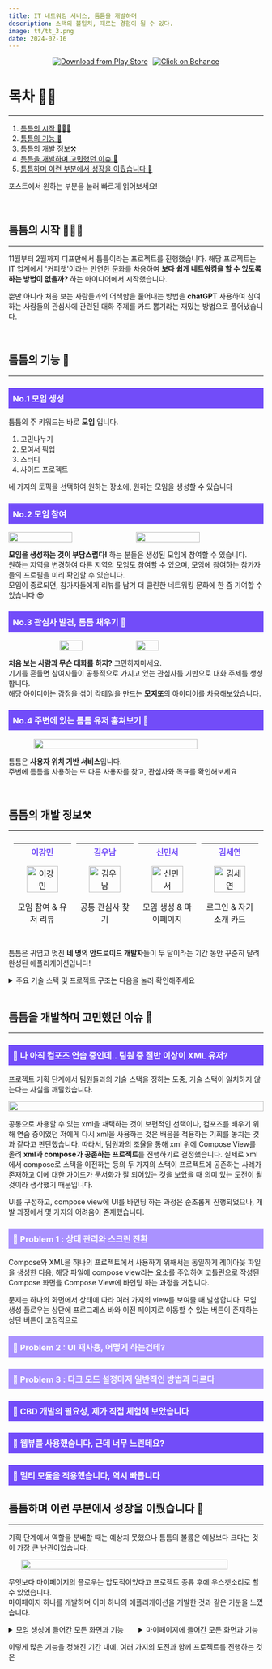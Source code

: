 ```yaml
---
title: IT 네트워킹 서비스, 틈틈을 개발하며
description: 스택의 불일치, 때로는 경험이 될 수 있다.
image: tt/tt_3.png
date: 2024-02-16
---
```


<div style="display: flex; align-items: center; justify-content: center;">
  <a href="https://play.google.com/store/apps/details?id=com.teumteum.teumteum&pcampaignid=web_share">
    <img src="https://img.shields.io/badge/playstore-download-brightgreen?style=social&logo=googleplay&color=36B2FF" alt="Download from Play Store">
  </a>
  <a href="https://www.behance.net/gallery/191510163/%08TEUMTEUM-IT-Career-Growth-Networking-Service" style="margin-left: 10px;">
    <img src="https://img.shields.io/badge/behance-click-brightgreen?style=social&logo=behance&color=36B2FF" alt="Click on Behance">
  </a>
</div>



# 목차 ✍🏻
---
1. [틈틈의 시작 🏃🏻‍♀️](#틈틈의-시작-)
2. [틈틈의 기능 🤔](#틈틈의-기능-)
3. [틈틈의 개발 정보⚒️](#틈틈의-개발-정보)
4. [틈틈을 개발하며 고민했던 이슈 🤝](#틈틈을-개발하며-고민했던-이슈-)
5. [틈틈하며 이런 부분에서 성장을 이뤘습니다 💫](#틈틈하며-이런-부분에서-성장을-이뤘습니다-)

포스트에서 원하는 부분을 눌러 빠르게 읽어보세요! 

<br>


## 틈틈의 시작 🏃🏻‍♀️
---

11월부터 2월까지 디프만에서 틈틈이라는 프로젝트를 진행했습니다.
해당 프로젝트는 IT 업계에서 '커피챗'이라는 만연한 문화를 차용하여 **보다 쉽게 네트워킹을 할 수 있도록 하는 방법이 없을까?** 하는 아이디어에서 시작했습니다.

뿐만 아니라 처음 보는 사람들과의 어색함을 풀어내는 방법을 **chatGPT** 사용하여 참여하는 사람들의 관심사에 관련된 대화 주제를 카드 뽑기라는 재밌는 방법으로 풀어냈습니다. 

<br>

## 틈틈의 기능 🤔
---

<h3 style="background-color: #724CF9; color: #ffffff; padding: 0.5em;">No.1 모임 생성</h3>

틈틈의 주 키워드는 바로 **모임** 입니다.

1. 고민나누기 
2. 모여서 픽업
3. 스터디
4. 사이드 프로젝트 

네 가지의 토픽을 선택하여 원하는 장소에, 원하는 모임을 생성할 수 있습니다


<h3 style="background-color: #724CF9; color: #ffffff; padding: 0.5em;">No.2 모임 참여</h3>


<div style="display: flex; align-items: center; justify-content: center;">
    <img src="../assets/images/projects/tt/tt_6.png" style="width: 50%;">
    <img src="../assets/images/projects/tt/tt_7.png" style="width: 50%;">
</div>

**모임을 생성하는 것이 부담스럽다!** 하는 분들은 생성된 모임에 참여할 수 있습니다. <br>
원하는 지역을 변경하여 다른 지역의 모임도 참여할 수 있으며, 모임에 참여하는 참가자들의 프로필을 미리 확인할 수 있습니다.<br>
모임이 종료되면, 참가자들에게 리뷰를 남겨 더 클린한 네트워킹 문화에 한 줌 기여할 수 있습니다 😎


<h3 style="background-color: #724CF9; color: #ffffff; padding: 0.5em;">No.3 관심사 발견, 틈틈 채우기 🥰</h3>

<div style="display: flex; align-items: center; justify-content: center;">
    <img src="../assets/images/projects/tt/tt_4.png" style="width: 30%;">
    <img src="../assets/images/projects/tt/tt_5.png" style="width: 30%;">
</div>

**처음 보는 사람과 무슨 대화를 하지?** 고민하지마세요. <br>
기기를 흔들면 참여자들이 공통적으로 가지고 있는 관심사를 기반으로 대화 주제를 생성합니다. <br>
해당 아이디어는 감정을 섞어 칵테일을 만드는 **모지또**의 아이디어를 차용해보았습니다. 


<h3 style="background-color: #724CF9; color: #ffffff; padding: 0.5em;">No.4 주변에 있는 틈틈 유저 훔쳐보기 🤫</h3>

<div style="display: flex; align-items: center; justify-content: center;">
    <img src="../assets/images/projects/tt/tt_9.png" style="width: 80%;">
</div>

틈틈은 **사용자 위치 기반 서비스**입니다. <br>
주변에 틈틈을 사용하는 또 다른 사용자를 찾고, 관심사와 목표를 확인해보세요



<br>

## 틈틈의 개발 정보⚒️
---

<div style="width: 100%; display: flex; justify-content: center; overflow-x: auto;">
    <table style="width: 100%; max-width: 1000px; margin: auto; border-collapse: separate; border-spacing: 10px;">
        <tr>
            <th style="width: 25%; color:#724CF9">이강민</th>
            <th style="width: 25%; color:#724CF9">김우남</th>
            <th style="width: 25%; color:#724CF9">신민서</th>
            <th style="width: 25%; color:#724CF9">김세연</th>
        </tr>
        <tr>
            <td style="text-align: center;"><img src="../assets/images/projects/tt/KM.png" alt="이강민" style="width: 80%; max-width: 200px;"></td>
            <td style="text-align: center;"><img src="../assets/images/projects/tt/UN.png" alt="김우남" style="width: 80%; max-width: 200px;"></td>
            <td style="text-align: center;"><img src="../assets/images/projects/tt/MS (1).png" alt="신민서" style="width: 80%; max-width: 200px;"></td>
            <td style="text-align: center;"><img src="../assets/images/projects/tt/SY.png" alt="김세연" style="width: 80%; max-width: 200px;"></td>
        </tr>
        <tr>
            <td style="text-align: center;">모임 참여 & 유저 리뷰</td>
            <td style="text-align: center;">공통 관심사 찾기</td>
            <td style="text-align: center;">모임 생성 & 마이페이지</td>
            <td style="text-align: center;">로그인 & 자기소개 카드</td>
        </tr>
    </table>
</div>

<br>

틈틈은 귀엽고 멋진 **네 명의 안드로이드 개발자**들이 두 달이라는 기간 동안 꾸준히 달려 완성된 애플리케이션입니다!

<details>
  <summary>주요 기술 스택 및 프로젝트 구조는 다음을 눌러 확인해주세요</summary>

  
<div style="align:center">
    <img src="../assets/images/projects/tt/tt_10.png" style="width: 100%;">
    <img src="../assets/images/projects/tt/tt_11.png" style="width: 100%;">
</div>

</details>


<br>

## 틈틈을 개발하며 고민했던 이슈 🤝
---

<h3 style="background-color: #724CF9; color: #ffffff; padding: 0.5em;"> 🤔 나 아직 컴포즈 연습 중인데.. 팀원 중 절반 이상이 XML 유저?</h3>

프로젝트 기획 단계에서 팀원들과의 기술 스택을 정하는 도중, 기술 스택이 일치하지 않는다는 사실을 깨달았습니다. <br>

<div style="width: 100%; display: flex; justify-content: center; overflow-x: auto;">
        <img src="../assets/images/projects/tt/tt_13.png" style="width: 100%;">
</div>


공통으로 사용할 수 있는 xml을 채택하는 것이 보편적인 선택이나, 컴포즈를 배우기 위해 연습 중이었던 저에게 다시 xml을 사용하는 것은 배움을 적용하는 기회를 놓치는 것과 같다고 판단했습니다.
따라서, 팀원과의 조율을 통해 xml 위에 Compose View를 올려 **xml과 compose가 공존하는 프로젝트**를 진행하기로 결정했습니다. 실제로 xml에서 compose로 스택을 이전하는 등의 두 가지의 스택이 프로젝트에 공존하는 사례가 존재하고 이에 대한 가이드가 문서화가 잘 되어있는 것을 보았을 때 의미 있는 도전이 될 것이라 생각했기 때문입니다.  <br>


UI를 구성하고, compose view에 UI를 바인딩 하는 과정은 순조롭게 진행되었으나, 개발 과정에서 몇 가지의 어려움이 존재했습니다.

<h3 style="background-color: #AA92FF; color: #ffffff; padding: 0.5em;"> 🚩 Problem 1 : 상태 관리와 스크린 전환</h3>

Compose와 XML을 하나의 프로젝트에서 사용하기 위해서는 동일하게 레이아웃 파일을 생성한 다음, 해당 파일에 compose view라는 요소를 주입하여 코틀린으로 작성된 Compose 화면을 Compose View에 바인딩 하는 과정을 거칩니다.

문제는 하나의 화면에서 상태에 따라 여러 가지의 view를 보여줄 때 발생합니다.
모임 생성 플로우는 상단에 프로그레스 바와 이전 페이지로 이동할 수 있는 버튼이 존재하는 상단 버튼이 고정적으로 


<h3 style="background-color: #AA92FF; color: #ffffff; padding: 0.5em;"> 🚩 Problem 2 : UI 재사용, 어떻게 하는건데? </h3>

<h3 style="background-color: #AA92FF; color: #ffffff; padding: 0.5em;"> 🚩 Problem 3 : 다크 모드 설정마저 일반적인 방법과 다르다 </h3>


<h3 style="background-color: #724CF9; color: #ffffff; padding: 0.5em;"> 🤔 CBD 개발의 필요성, 제가 직접 체험해 보았습니다 </h3>


<h3 style="background-color: #724CF9; color: #ffffff; padding: 0.5em;"> 🤔 웹뷰를 사용했습니다, 근데 너무 느린데요? </h3>


<h3 style="background-color: #724CF9; color: #ffffff; padding: 0.5em;"> 🤔 멀티 모듈을 적용했습니다, 역시 빠릅니다 </h3>


## 틈틈하며 이런 부분에서 성장을 이뤘습니다 💫
---


기획 단계에서 역할을 분배할 때는 예상치 못했으나 틈틈의 볼륨은 예상보다 크다는 것이 가장 큰 난관이었습니다. 

<div style="width: 100%; display: flex; justify-content: center; overflow-x: auto;">
        <img src="../assets/images/projects/tt/tt_14.png" style="width: 90%;">
</div>

무엇보다 마이페이지의 플로우는 압도적이었다고 프로젝트 종류 후에 우스갯소리로 할 수 있었습니다. <br>
마이페이지 하나를 개발하며 이미 하나의 애플리케이션을 개발한 것과 같은 기분을 느꼈습니다.

<div style="display: flex; justify-content: space-between;">
  <details style="flex: 1; margin-right: 10px;">
    <summary>모임 생성에 들어간 모든 화면과 기능</summary>
        <ul>
                <li>모임 토픽 선택</li>
                <li>모임 이름 작성</li>
                <li>모임 소개 작성
                    <ul>
                        <li>Multi part를 이용한 이미지 첨부 및 업로드 크기 제한</li>
                    </ul>
                </li>
                <li>모임 일정 작성
                    <ul>
                        <li>YYYYMMDD 로 입력 시, YYYY년 MM월 DD일 X요일로 자동 변환</li>
                        <li>00시 00으로 입력 시, 오후 00시 00분으로 자동 변환</li>
                    </ul>
                </li>
                <li>모임 장소 설정
                    <ul>
                        <li>도로명 주소 API 적용</li>
                    </ul>
                </li>
                <li>작성한 모임 정보 확인 및 생성</li>
            </ul>

  </details>


  <details style="flex: 1;">
    <summary>마이페이지에 들어간 모든 화면과 기능</summary>
       <ul>
                <li>내 틈틈 소개서</li>
                    <ul>
                        <li>내 틈틈 소개서 정보 수정</li>
                    </ul>
                <li>참여 모임 조회</li>
                    <ul>
                        <li>내가 생성한 모임 - 모임 수정하기</li>
                        <li>내가 생성한 모임 - 모임 삭제하기</li>
                        <li>내가 참여한 모임 - 참여 취소하기</li>
                        <li>내가 참여한 모임 - 모임 신고하기</li>
                    </ul>
                <li>북마크</li>
                <li>받은 리뷰 확인하기</li>
                <li>친구 추천하기(팔로잉)</li>
                    <ul>
                        <li>추천한 친구 목록 조회</li>
                        <li>추천한 친구 마이 페이지 조회</li>
                        <li>추천한 친구의 친구 조회</li>
                    </ul>
                <li>설정
                    <ul>
                        <li>내 정보 수정하기</li>
                        <li>푸시 알림 ON/OFF</li>
                        <li>약관 및 개인 정보 동의 웹뷰 연결</li>
                        <li>탈퇴하기</li>
                        <li>로그아웃</li>
                    </ul>
                </li>
            </ul>

  </details>

</div>


이렇게 많은 기능을 정해진 기간 내에, 여러 가지의 도전과 함께 프로젝트를 진행하는 것은